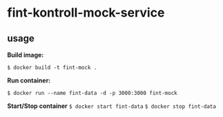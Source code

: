 # fint-kontroll-mock-service

## usage
**Build image:**

`$ docker build -t fint-mock .`

**Run container:**

`$ docker run --name fint-data -d -p 3000:3000 fint-mock`

**Start/Stop container**
`$ docker start fint-data`
`$ docker stop fint-data`